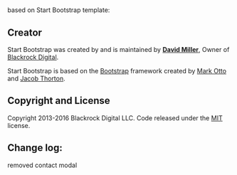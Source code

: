 #
based on Start Bootstrap template:
## Creator

Start Bootstrap was created by and is maintained by **[David Miller](http://davidmiller.io/)**, Owner of [Blackrock Digital](http://blackrockdigital.io/).


Start Bootstrap is based on the [Bootstrap](http://getbootstrap.com/) framework created by [Mark Otto](https://twitter.com/mdo) and [Jacob Thorton](https://twitter.com/fat).

## Copyright and License

Copyright 2013-2016 Blackrock Digital LLC. Code released under the [MIT](https://github.com/BlackrockDigital/startbootstrap-freelancer/blob/gh-pages/LICENSE) license.

## Change log:
removed contact modal